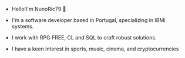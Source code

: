 - Hello!I'm NunoRic79 👋 
- I'm a software developer based in Portugal, specializing in IBMi systems.
- I work with RPG FREE, CL and SQL to craft robust solutions.
  
- I have a keen interest in sports, music, cinema, and cryptocurrencies
  
<!---
NunoRic79/NunoRic79 is a ✨ special ✨ repository because its `README.md` (this file) appears on your GitHub profile.
You can click the Preview link to take a look at your changes.
--->

